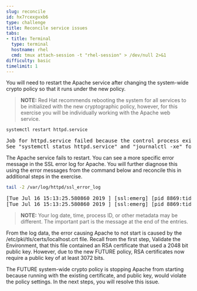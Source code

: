 ```yaml
---
slug: reconcile
id: hx7rcexgvxb6
type: challenge
title: Reconcile service issues
tabs:
- title: Terminal
  type: terminal
  hostname: rhel
  cmd: tmux attach-session -t "rhel-session" > /dev/null 2>&1
difficulty: basic
timelimit: 1
---
```

You will need to restart the Apache service after changing the system-wide
crypto policy so that it runs under the new policy.

> **NOTE:** Red Hat recommends rebooting the system for all services to be
initialized with the new cryptographic policy, however, for this exercise you
will be individually working with the Apache web service.

```bash
systemctl restart httpd.service
```

<pre class="file">
Job for httpd.service failed because the control process exited with error code.
See "systemctl status httpd.service" and "journalctl -xe" for details.
</pre>

The Apache service fails to restart.  You can see a more specific error
message in the SSL error log for Apache.  You will further diagnose this
using the error messages from the command below and reconcile this in
additional steps in the exercise.

```bash
tail -2 /var/log/httpd/ssl_error_log
```

<pre class="file">
[Tue Jul 16 15:13:25.580860 2019 ] [ssl:emerg] [pid 8869:tid 140233336588544] AH02562: Failed to configure certificate fe80::42:acff:fe11:b:443:0 (with chain), check /etc/pki/tls/certs/localhost.crt
[Tue Jul 16 15:13:25.580860 2019 ] [ssl:emerg] [pid 8869:tid 140233336588544] SSL Library Error: error: 140AB18F: SSL routines: SSL_CTX_use_certificate:ee key too small
</pre>

> **NOTE:** Your log date, time, process ID, or other metadata may be different.  The important part is the message at the end of the entries.

From the log data, the error causing Apache to not start is caused by the
/etc/pki/tls/certs/localhost.crt file.  Recall from the first step, Validate
the Environment, that this file contained an RSA certificate that used a 2048
bit public key.  However, due to the new FUTURE policy, RSA certificates now
require a public key of at least 3072 bits.

The FUTURE system-wide crypto policy is stopping Apache from starting because
running with the existing certificate, and public key, would violate the policy
settings.  In the next steps, you will resolve this issue.
